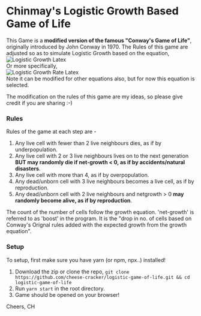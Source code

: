 # Chinmay's Logistic Growth Based Game of Life

This Game is a **modified version of the famous "Conway's Game of Life"**, originally introduced by John Conway in 1970. The Rules of this game are adjusted so as to simulate Logistic Growth based on the equation,
![Logistic Growth Latex](https://user-images.githubusercontent.com/30256734/63094773-e4ffc100-bf86-11e9-81c0-8ffa2e7490a3.png)<br>
Or more specifically,<br>
![Logistic Growth Rate Latex](https://user-images.githubusercontent.com/30256734/63094254-7706ca00-bf85-11e9-853c-23bbb4b52bda.png)<br>
Note it can be modified for other equations also, but for now this equation is selected.

The modification on the rules of this game are my ideas, so please give credit if you are sharing :-)

### Rules

Rules of the game at each step are -
1. Any live cell with fewer than 2 live neighbours dies, as if by underpopulation.
2. Any live cell with 2 or 3 live neighbours lives on to the next generation **BUT may randomly die if net-growth < 0, as if by accidents/natural disasters**.
3. Any live cell with more than 4, as if by overpopulation.
4. Any dead/unborn cell with 3 live neighbours becomes a live cell, as if by reproduction.
5. Any dead/unborn cell with 2 live neighbours and netgrowth > 0 **may randomly become alive, as if by reproduction**.

The count of the number of cells follow the growth equation.
'net-growth' is referred to as 'boost' in the program.
It is the "drop in no. of cells based on Conway's Orignal rules added with the expected growth from the growth equation".


### Setup

To setup, first make sure you have yarn (or npm, npx..) installed!
1. Download the zip or clone the repo, `git clone https://github.com/cheese-cracker/logistic-game-of-life.git && cd logistic-game-of-life`
2. Run `yarn start` in the root directory.
3. Game should be opened on your browser!

Cheers, CH
